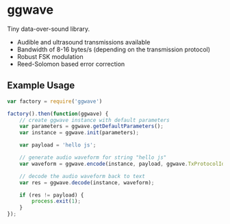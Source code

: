 # ggwave

Tiny data-over-sound library.

- Audible and ultrasound transmissions available
- Bandwidth of 8-16 bytes/s (depending on the transmission protocol)
- Robust FSK modulation
- Reed-Solomon based error correction

## Example Usage

```js
var factory = require('ggwave')

factory().then(function(ggwave) {
    // create ggwave instance with default parameters
    var parameters = ggwave.getDefaultParameters();
    var instance = ggwave.init(parameters);

    var payload = 'hello js';

    // generate audio waveform for string "hello js"
    var waveform = ggwave.encode(instance, payload, ggwave.TxProtocolId.GGWAVE_TX_PROTOCOL_AUDIBLE_FAST, 10);

    // decode the audio waveform back to text
    var res = ggwave.decode(instance, waveform);

    if (res != payload) {
        process.exit(1);
    }
});
```
